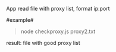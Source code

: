 App read file with proxy list, format ip:port

#example#

>node checkproxy.js proxy2.txt

result: file with good proxy list


